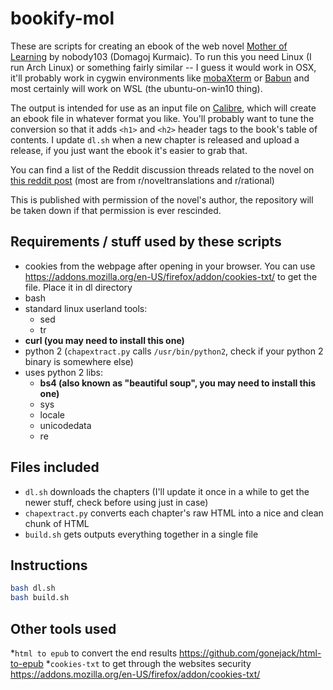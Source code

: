 # bookify-mol
These are scripts for creating an ebook of the web novel [Mother of Learning](https://www.fictionpress.com/s/2961893/1/Mother-of-Learning) by nobody103 (Domagoj Kurmaic). To run this you need Linux (I run Arch Linux) or something fairly similar -- I guess it would work in OSX, it'll probably work in cygwin environments like [mobaXterm](http://mobaxterm.mobatek.net/) or [Babun](http://babun.github.io/) and most certainly will work on WSL (the ubuntu-on-win10 thing).

The output is intended for use as an input file on [Calibre](https://calibre-ebook.com/), which will create an ebook file in whatever format you like. You'll probably want to tune the conversion so that it adds `<h1>` and `<h2>` header tags to the book's table of contents. I update `dl.sh` when a new chapter is released and upload a release, if you just want the ebook it's easier to grab that.

You can find a list of the Reddit discussion threads related to the novel on [this reddit post](https://www.reddit.com/r/motheroflearning/comments/5v0zl0/links_to_discussion_threads/) (most are from r/noveltranslations and r/rational)

This is published with permission of the novel's author, the repository will be taken down if that permission is ever rescinded.

## Requirements / stuff used by these scripts
* cookies from the webpage after opening in your browser. You can use https://addons.mozilla.org/en-US/firefox/addon/cookies-txt/ to get the file. Place it in dl directory
* bash
* standard linux userland tools:
  * sed
  * tr
* **curl (you may need to install this one)**
* python 2 (`chapextract.py` calls `/usr/bin/python2`, check if your python 2 binary is somewhere else)
* uses python 2 libs:
  * **bs4 (also known as "beautiful soup", you may need to install this one)**
  * sys
  * locale
  * unicodedata
  * re

## Files included
* `dl.sh` downloads the chapters (I'll update it once in a while to get the newer stuff, check before using just in case)
* `chapextract.py` converts each chapter's raw HTML into a nice and clean chunk of HTML
* `build.sh` gets outputs everything together in a single file


## Instructions
```bash
bash dl.sh
bash build.sh
```

## Other tools used
*`html to epub` to convert the end results https://github.com/gonejack/html-to-epub
*`cookies-txt` to get through the websites security https://addons.mozilla.org/en-US/firefox/addon/cookies-txt/